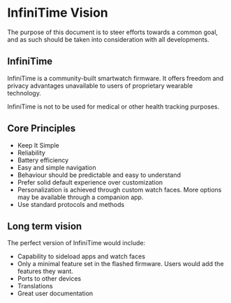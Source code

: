 # InfiniTime Vision

The purpose of this document is to steer efforts towards a common goal, and as such should be taken into consideration with all developments.

## InfiniTime

InfiniTime is a community-built smartwatch firmware.
It offers freedom and privacy advantages unavailable to users of proprietary wearable technology.

InfiniTime is not to be used for medical or other health tracking purposes.

## Core Principles

- Keep It Simple
- Reliability
- Battery efficiency
- Easy and simple navigation
- Behaviour should be predictable and easy to understand
- Prefer solid default experience over customization
- Personalization is achieved through custom watch faces.
  More options may be available through a companion app.
- Use standard protocols and methods

## Long term vision

The perfect version of InfiniTime would include:

- Capability to sideload apps and watch faces
- Only a minimal feature set in the flashed firmware.
  Users would add the features they want.
- Ports to other devices
- Translations
- Great user documentation
